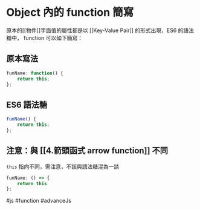 # Object 內的 function 簡寫
原本的[[物件]]字面值的屬性都是以 [[Key-Value Pair]] 的形式出現，ES6 的語法糖中， function 可以如下簡寫：
## 原本寫法
```js
funName: function() {
	return this;
};
```
## ES6 語法糖
```js
funName() {
	return this;
};
```
## 注意：與 [[4.箭頭函式 arrow function]] 不同
`this` 指向不同，需注意，不該與語法糖混為一談
```js
funName: () => {
	return this
};
```

#js #function #advanceJs 